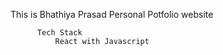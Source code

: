 This is Bhathiya Prasad Personal Potfolio website 


          Tech Stack 
              React with Javascript 